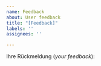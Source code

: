```yaml
---
name: Feedback
about: User feedback
title: "[Feedback]"
labels: ''
assignees: ''

---
```


Ihre Rückmeldung (*your feedback*):
